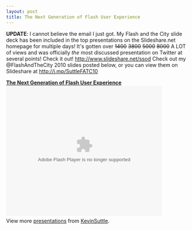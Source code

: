 ```yaml
---
layout: post
title: The Next Generation of Flash User Experience
---
```


<p><strong>UPDATE</strong>: I cannot believe the email I just got. My Flash and the City slide deck has been included in the top presentations on the Slideshare.net homepage for multiple days! It's gotten over <span style="text-decoration: line-through;">1400</span> <span style="text-decoration: line-through;">3800</span> <span style="text-decoration: line-through;">5000</span> <span style="text-decoration: line-through;">8000</span> A LOT of views and was officially <em>the</em> most discussed presentation on Twitter at several points!  Check it out! <a href="http://www.slideshare.net/ssod">http://www.slideshare.net/ssod</a> Check out my @FlashAndTheCity 2010 slides posted below, or you can view them on Slideshare at <a href="http://j.mp/SuttleFATC10">http://j.mp/SuttleFATC10</a></p>
<div id="__ss_4180288" style="width: 425px;"><strong><a title="The Next Generation of Flash User Experience" href="http://www.slideshare.net/KevinSuttle/the-next-generation-of-flash-user-experience-4180288">The Next Generation of Flash User Experience</a></strong>
<object width="425" height="355" id="__sse4180288" classid="clsid:d27cdb6e-ae6d-11cf-96b8-444553540000">
<param name="allowFullScreen" value="true" />
<param name="allowScriptAccess" value="always" />
<param name="src" value="http://static.slidesharecdn.com/swf/ssplayer2.swf?doc=suttlefatcpreso-100520145107-phpapp02&amp;stripped_title=the-next-generation-of-flash-user-experience-4180288" />
<param name="name" value="__sse4180288" />
<param name="allowfullscreen" value="true" /> <embed src="http://static.slidesharecdn.com/swf/ssplayer2.swf?doc=suttlefatcpreso-100520145107-phpapp02&amp;stripped_title=the-next-generation-of-flash-user-experience-4180288" type="application/x-shockwave-flash" width="425" height="355"></embed>
</object>
<div style="padding: 5px 0 12px;">View more <a href="http://www.slideshare.net/">presentations</a> from <a href="http://www.slideshare.net/KevinSuttle">KevinSuttle</a>.</div>
</div>